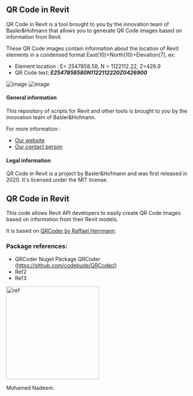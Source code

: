 ## QR Code in Revit
QR Code in Revit is a tool brought to you by the innovation team of Basler&Hofmann that allows you to generate QR Code images based on information from Revit. 

These QR Code images contain information about the location of Revit elements in a condensed format
East(10)+North(10)+Elevation(7), ex: 
- Element location : E= 2547858.58, N = 1122112.22, Z=426.9
- QR Code text: ***E2547858580N1122112220Z0426900***

![image](https://user-images.githubusercontent.com/73463175/99229059-c7ef1900-27ed-11eb-8844-549399e87d52.png)
![image](https://user-images.githubusercontent.com/73463175/99231070-654b4c80-27f0-11eb-994b-b6e30df21852.png)

#### General information
This repository of scripts for Revit and other tools is brought to you by the innovation team of Basler&Hofmann.

For more information :
- [Our website](https://www.baslerhofmann.ch/)
- [Our contact person](https://www.baslerhofmann.ch/en/metanavigation/contacts/en-ansprechpartner-detailseite/contact/5902.html)

#### Legal information
QR Code in Revit is a project by Basler&Hofmann and was first released in 2020. It's licensed under the MIT license.



## QR Code in Revit
This code allows Revit API developers to easily create QR Code images based on information from their Revit models.

It is based on [QRCoder by Raffael Herrmann](https://github.com/codebude/QRCoder).

### Package references:
- QRCoder Nuget Package QRCoder (https://github.com/codebude/QRCoder/)
- Ref2
- Ref3

<img width="250" alt="ref" src="https://user-images.githubusercontent.com/73463175/97309673-a04a0800-1862-11eb-910e-db0715684324.PNG"> 


Mohamed Nadeem.

